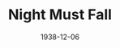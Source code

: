 ---
title: Night Must Fall
date: 1938-12-06
closing_date: 1938-12-09
layout: productions
featured_image:
image_caption:
image_credit:
playbill:
Theatre: Theatre Jacksonville
Venue: Little Theatre
cast:
- Dora Parcoe: Agatha Smith
- Mrs. Bramson: Dorothy Harlan
- Dan: E.S. Beauchamp-Nobbs
- Mrs. Terence: Emma Sue Mcleod
- Nurse Libby: Grace Martin
- The Lord Chief Justice: Isaac Peiser
- Olivia Grayne: Margery Jones
- Hubert Laurie: Roy Meischner
- Inspector Belize: William W. Frazier
crew:
- Make-up:
  - Everett Dwight
  - Mrs. Everett Dwight
- Staging:
  - Alex Pillsbury
  - Fred Bucky, Jr.
  - Hall Harris
  - Jesse Hoagland
  - P.G. Camp
  - Ray Williams
- Director: Huron L. Blyden
- Props: Mrs. H. Ward Preston
- Lighting: Roy Hill
orchestra:
external_links:
---